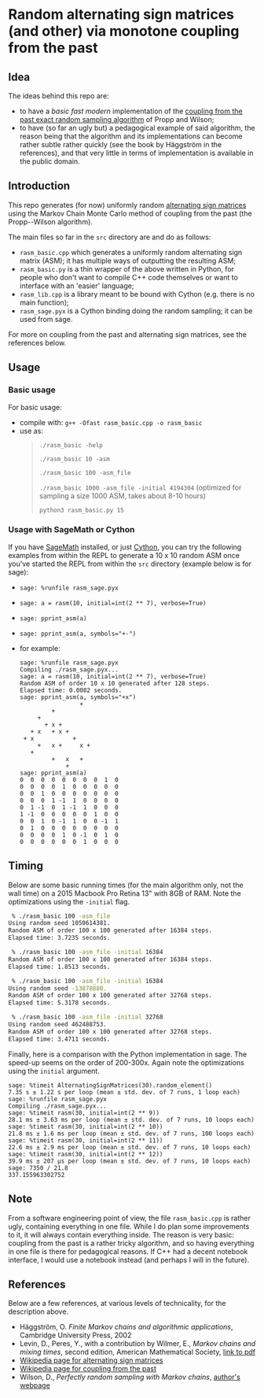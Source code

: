 # Random alternating sign matrices (and other) via monotone coupling from the past

## Idea

The ideas behind this repo are:

- to have a *basic fast modern* implementation of the [coupling from the past exact random sampling algorithm](https://en.wikipedia.org/wiki/Coupling_from_the_past) of Propp and Wilson;
- to have (so far an ugly but) a pedagogical example of said algorithm, the reason being that the algorithm and its implementations can become rather subtle rather quickly (see the book by Häggström in the references), and that very little in terms of implementation is available in the public domain.

## Introduction

This repo generates (for now) uniformly random [alternating sign matrices](https://en.wikipedia.org/wiki/Alternating_sign_matrix) using the Markov Chain Monte Carlo method of coupling from the past (the Propp--Wilson algorithm).  

The main files so far in the `src` directory are and do as follows:  

- `rasm_basic.cpp` which generates a uniformly random alternating sign matrix (ASM); it has multiple ways of outputting the resulting ASM;
- `rasm_basic.py` is a thin wrapper of the above written in Python, for people who don't want to compile C++ code themselves or want to interface with an 'easier' language;
- `rasm_lib.cpp` is a library meant to be bound with Cython (e.g. there is no main function);
- `rasm_sage.pyx` is a Cython binding doing the random sampling; it can be used from sage.
  
For more on coupling from the past and alternating sign matrices, see the references below.
  
## Usage

### Basic usage

For basic usage:

- compile with:
```g++ -Ofast rasm_basic.cpp -o rasm_basic```
- use as:
  > ```./rasm_basic -help```
  >
  > ```./rasm_basic 10 -asm```
  >
  > ```./rasm_basic 100 -asm_file```
  >
  > ```./rasm_basic 1000 -asm_file -initial 4194304``` (optimized for sampling a size 1000 ASM, takes about 8-10 hours)
  >
  > ```python3 rasm_basic.py 15```

### Usage with SageMath or Cython

If you have [SageMath](https://www.sagemath.org) installed, or just [Cython](https://cython.readthedocs.io/en/latest/#), you can try the following examples from within the REPL to generate a 10 x 10 random ASM once you've started the REPL from within the ```src``` directory (example below is for sage):

- ```sage: %runfile rasm_sage.pyx```
- ```sage: a = rasm(10, initial=int(2 ** 7), verbose=True)```
- ```sage: pprint_asm(a)```
- ```sage: pprint_asm(a, symbols="+-")```
- for example:

   ```sage
   sage: %runfile rasm_sage.pyx
   Compiling ./rasm_sage.pyx...
   sage: a = rasm(10, initial=int(2 ** 7), verbose=True)
   Random ASM of order 10 x 10 generated after 128 steps.
   Elapsed time: 0.0002 seconds.
   sage: pprint_asm(a, symbols="+x")
                    +   
            +           
        +               
          + x +         
      + x   + x +       
    + x           +     
        +   x +     x + 
      +                 
            +   x   +   
                +  
   sage: pprint_asm(a)
   0  0  0  0  0  0  0  0  1  0
   0  0  0  0  1  0  0  0  0  0
   0  0  1  0  0  0  0  0  0  0
   0  0  0  1 -1  1  0  0  0  0
   0  1 -1  0  1 -1  1  0  0  0
   1 -1  0  0  0  0  0  1  0  0
   0  0  1  0 -1  1  0  0 -1  1
   0  1  0  0  0  0  0  0  0  0
   0  0  0  0  1  0 -1  0  1  0
   0  0  0  0  0  0  1  0  0  0
   ```

## Timing

Below are some basic running times (for the main algorithm only, not the wall time) on a 2015 Macbook Pro Retina 13" with 8GB of RAM. Note the optimizations using the `-initial` flag.

```bash
 % ./rasm_basic 100 -asm_file
Using random seed 1050614381.
Random ASM of order 100 x 100 generated after 16384 steps.
Elapsed time: 3.7235 seconds.

 % ./rasm_basic 100 -asm_file -initial 16384
Random ASM of order 100 x 100 generated after 16384 steps.
Elapsed time: 1.8513 seconds.

 % ./rasm_basic 100 -asm_file -initial 16384
Using random seed -13878880.
Random ASM of order 100 x 100 generated after 32768 steps.
Elapsed time: 5.3178 seconds.

 % ./rasm_basic 100 -asm_file -initial 32768
Using random seed 462488753.
Random ASM of order 100 x 100 generated after 32768 steps.
Elapsed time: 3.4711 seconds.
```

Finally, here is a comparison with the Python implementation in sage. The speed-up seems on the order of 200-300x. Again note the optimizations using the `initial` argument.

```sage
sage: %timeit AlternatingSignMatrices(30).random_element()
7.35 s ± 1.22 s per loop (mean ± std. dev. of 7 runs, 1 loop each)
sage: %runfile rasm_sage.pyx
Compiling ./rasm_sage.pyx...
sage: %timeit rasm(30, initial=int(2 ** 9))
28.1 ms ± 3.63 ms per loop (mean ± std. dev. of 7 runs, 10 loops each)
sage: %timeit rasm(30, initial=int(2 ** 10))
21.8 ms ± 1.6 ms per loop (mean ± std. dev. of 7 runs, 100 loops each)
sage: %timeit rasm(30, initial=int(2 ** 11))
22.6 ms ± 2.9 ms per loop (mean ± std. dev. of 7 runs, 10 loops each)
sage: %timeit rasm(30, initial=int(2 ** 12))
39.9 ms ± 207 µs per loop (mean ± std. dev. of 7 runs, 10 loops each)
sage: 7350 / 21.8
337.155963302752
```

## Note

From a software engineering point of view, the file `rasm_basic.cpp` is rather ugly, containing everything in one file. While I do plan some improvements to it, it will always contain everything inside. The reason is very basic: coupling from the past is a rather tricky algorithm, and so having everything in one file is there for pedagogical reasons. If C++ had a decent notebook interface, I would use a notebook instead (and perhaps I will in the future).

## References

Below are a few references, at various levels of technicality, for the description above.

- Häggström, O. *Finite Markov chains and algorithmic applications*, Cambridge University Press, 2002
- Levin, D., Peres, Y., with a contribution by Wilmer, E., *Markov chains and mixing times*, second edition, American Mathematical Society, [link to pdf](https://pages.uoregon.edu/dlevin/MARKOV/markovmixing.pdf)
- [Wikipedia page for alternating sign matrices](https://en.wikipedia.org/wiki/Alternating_sign_matrix)
- [Wikipedia page for coupling from the past](https://en.wikipedia.org/wiki/Coupling_from_the_past)
- Wilson, D., *Perfectly random sampling with Markov chains*, [author's webpage](http://www.dbwilson.com/exact/)
